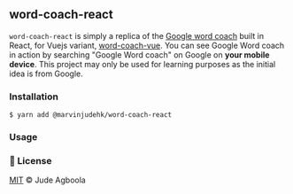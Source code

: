 ## word-coach-react

`word-coach-react` is simply a replica of the [Google word coach](https://www.seoexpertindelhi.in/google-word-coach/) built in React,  for  Vuejs variant, [word-coach-vue](https://github.com/marvinjude/word-coach/packages/word-coach-vue). You can see Google Word coach in action by searching "Google Word coach" on Google on **your mobile device**. This project may only be used for learning purposes as the initial idea is from Google. 

### Installation
```
$ yarn add @marvinjudehk/word-coach-react
```

### Usage


### 📝 License
[MIT](https://github.com/marvinjude/word-coach/license.md) © Jude Agboola

